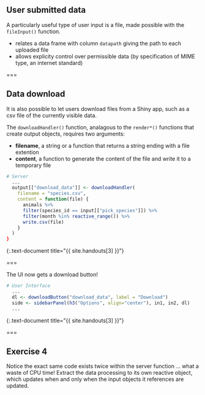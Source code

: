 ---
---

## User submitted data

A particularly useful type of user input is a file, made possible with the `fileInput()` function.

- relates a data frame with column `datapath` giving the path to each uploaded file
- allows explicity control over permissible data (by specification of MIME type, an internet standard)

===

## Data download

It is also possible to let users download files from a Shiny app, such as a csv file of the currently visible data.

The `downloadHandler()` function, analagous to the `render*()` functions that create output objects, requires two arguments:

- **filename**, a string or a function that returns a string ending with a file extention
- **content**, a function to generate the content of the file and write it to a temporary file


~~~r
# Server
  ...
  output[["download_data"]] <- downloadHandler(
    filename = "species.csv",
    content = function(file) {
      animals %>%
      filter(species_id == input[["pick_species"]]) %>%
      filter(month %in% reactive_range()) %>%
      write.csv(file)
    }
  )
}
~~~
{:.text-document title="{{ site.handouts[3] }}"}

===

The UI now gets a download button!


~~~r
# User Interface
  ...
  dl <- downloadButton("download_data", label = "Download")
  side <- sidebarPanel(h3("Options", align="center"), in1, in2, dl)
  ...
~~~
{:.text-document title="{{ site.handouts[3] }}"}

===

## Exercise 4

Notice the exact same code exists twice within the server function ... what a waste of CPU time! Extract the data processing to its own reactive object, which updates when and only when the input objects it references are updated.
